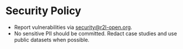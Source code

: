 # Security Policy
- Report vulnerabilities via security@r2l-open.org.
- No sensitive PII should be committed. Redact case studies and use public datasets when possible.

